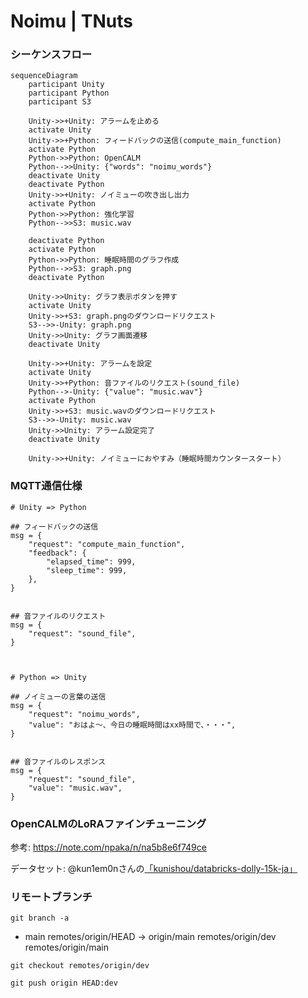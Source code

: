 # Noimu | TNuts

### シーケンスフロー
```mermaid
sequenceDiagram
    participant Unity
    participant Python
    participant S3

    Unity->>+Unity: アラームを止める
    activate Unity
    Unity->>+Python: フィードバックの送信(compute_main_function)
    activate Python
    Python->>Python: OpenCALM
    Python-->>Unity: {"words": "noimu_words"}
    deactivate Unity
    deactivate Python
    Unity->>+Unity: ノイミューの吹き出し出力
    activate Python
    Python->>Python: 強化学習
    Python-->>S3: music.wav

    deactivate Python
    activate Python
    Python->>Python: 睡眠時間のグラフ作成
    Python-->>S3: graph.png
    deactivate Python

    Unity->>Unity: グラフ表示ボタンを押す
    activate Unity
    Unity->>+S3: graph.pngのダウンロードリクエスト
    S3-->>-Unity: graph.png
    Unity->>Unity: グラフ画面遷移
    deactivate Unity

    Unity->>+Unity: アラームを設定
    activate Unity
    Unity->>+Python: 音ファイルのリクエスト(sound_file)
    Python-->-Unity: {"value": "music.wav"}
    activate Python
    Unity->>+S3: music.wavのダウンロードリクエスト
    S3-->>-Unity: music.wav
    Unity->>Unity: アラーム設定完了
    deactivate Unity

    Unity->>+Unity: ノイミューにおやすみ（睡眠時間カウンタースタート）
```

### MQTT通信仕様

```
# Unity => Python

## フィードバックの送信
msg = {
    "request": "compute_main_function",
    "feedback": {
        "elapsed_time": 999,
        "sleep_time": 999,
    },
}


## 音ファイルのリクエスト
msg = {
    "request": "sound_file",
}



# Python => Unity

## ノイミューの言葉の送信
msg = {
    "request": "noimu_words",
    "value": "おはよ〜、今日の睡眠時間はxx時間で、・・・",
}


## 音ファイルのレスポンス
msg = {
    "request": "sound_file",
    "value": "music.wav",
}
```

### OpenCALMのLoRAファインチューニング

参考:
https://note.com/npaka/n/na5b8e6f749ce

データセット: @kun1em0nさんの[「kunishou/databricks-dolly-15k-ja」](https://github.com/kunishou/databricks-dolly-15k-ja)


### リモートブランチ
```
git branch -a
```
* main
  remotes/origin/HEAD -> origin/main
  remotes/origin/dev
  remotes/origin/main

```
git checkout remotes/origin/dev 
```

```
git push origin HEAD:dev
```